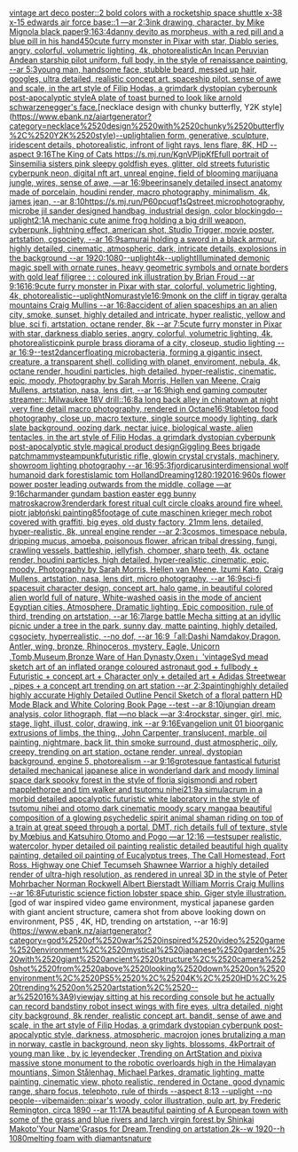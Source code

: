 [vintage art deco poster::2 bold colors with a rocketship space shuttle x-38 x-15 edwards air force base::1 —ar 2:3](https://www.ebank.nz/aiartgenerator?category=vintage%2520art%2520deco%2520poster%3A%3A2%2520bold%2520colors%2520with%2520a%2520rocketship%2520space%2520shuttle%2520x-38%2520x-15%2520edwards%2520air%2520force%2520base%3A%3A1%2520%E2%80%94ar%25202%3A3)[ink drawing, character, by Mike Mignola black paper](https://www.ebank.nz/aiartgenerator?category=ink%2520drawing%2C%2520character%2C%2520by%2520Mike%2520Mignola%2520black%2520paper)[9:16](https://www.ebank.nz/aiartgenerator?category=9%3A16)[3:4](https://www.ebank.nz/aiartgenerator?category=3%3A4)[danny devito as morpheus, with a red pill and a blue pill in his hand](https://www.ebank.nz/aiartgenerator?category=danny%2520devito%2520as%2520morpheus%2C%2520with%2520a%2520red%2520pill%2520and%2520a%2520blue%2520pill%2520in%2520his%2520hand)[450](https://www.ebank.nz/aiartgenerator?category=450)[cute furry monster in Pixar with star, Diablo series, angry, colorful, volumetric lighting, 4k, photorealistic](https://www.ebank.nz/aiartgenerator?category=cute%2520furry%2520monster%2520in%2520Pixar%2520with%2520star%2C%2520Diablo%2520series%2C%2520angry%2C%2520colorful%2C%2520volumetric%2520lighting%2C%25204k%2C%2520photorealistic)[](https://www.ebank.nz/aiartgenerator?category=)[An Incan Peruvian Andean starship pilot uniform, full body, in the style of renaissance painting, --ar 5:3](https://www.ebank.nz/aiartgenerator?category=An%2520Incan%2520Peruvian%2520Andean%2520starship%2520pilot%2520uniform%2C%2520full%2520body%2C%2520in%2520the%2520style%2520of%2520renaissance%2520painting%2C%2520--ar%25205%3A3)[young man, handsome face, stubble beard, messed up hair, googles, ultra detailed, realistic concept art. spaceship pilot. sense of awe and scale, in the art style of Filip Hodas, a grimdark dystopian cyberpunk post-apocalyptic style](https://www.ebank.nz/aiartgenerator?category=young%2520man%2C%2520handsome%2520face%2C%2520stubble%2520beard%2C%2520messed%2520up%2520hair%2C%2520googles%2C%2520ultra%2520detailed%2C%2520realistic%2520concept%2520art.%2520spaceship%2520pilot.%2520sense%2520of%2520awe%2520and%2520scale%2C%2520in%2520the%2520art%2520style%2520of%2520Filip%2520Hodas%2C%2520a%2520grimdark%2520dystopian%2520cyberpunk%2520post-apocalyptic%2520style)[A plate of toast burned to look like arnold schwarzenegger's face.](https://www.ebank.nz/aiartgenerator?category=A%2520plate%2520of%2520toast%2520burned%2520to%2520look%2520like%2520arnold%2520schwarzenegger%27s%2520face.)[necklace design with chunky butterfly, Y2K style](https://www.ebank.nz/aiartgenerator?category=necklace%2520design%2520with%2520chunky%2520butterfly%2C%2520Y2K%2520style)[--uplight](https://www.ebank.nz/aiartgenerator?category=--uplight)[alien form, generative, sculpture, iridescent details, photorealistic, infront of light rays, lens flare, 8K, HD --aspect 9:16](https://www.ebank.nz/aiartgenerator?category=alien%2520form%2C%2520generative%2C%2520sculpture%2C%2520iridescent%2520details%2C%2520photorealistic%2C%2520infront%2520of%2520light%2520rays%2C%2520lens%2520flare%2C%25208K%2C%2520HD%2520--aspect%25209%3A16)[The King of Cats <https://s.mj.run/KgnVPIjpKfE>](https://www.ebank.nz/aiartgenerator?category=The%2520King%2520of%2520Cats%2520%3Chttps%3A//s.mj.run/KgnVPIjpKfE%3E)[full portrait of Sinsemilia sisters pink sleepy goldfish eyes, glitter, old streets futuristic cyberpunk neon, digital nft art, unreal engine, field of blooming marijuana jungle, wires, sense of awe, —ar 16:9](https://www.ebank.nz/aiartgenerator?category=full%2520portrait%2520of%2520Sinsemilia%2520sisters%2520pink%2520sleepy%2520goldfish%2520eyes%2C%2520glitter%2C%2520old%2520streets%2520futuristic%2520cyberpunk%2520neon%2C%2520digital%2520nft%2520art%2C%2520unreal%2520engine%2C%2520field%2520of%2520blooming%2520marijuana%2520jungle%2C%2520wires%2C%2520sense%2520of%2520awe%2C%2520%E2%80%94ar%252016%3A9)[beer](https://www.ebank.nz/aiartgenerator?category=beer)[insanely detailed insect anatomy made of porcelain, houdini render, macro photography, minimalism, 4k, james jean, --ar 8:10](https://www.ebank.nz/aiartgenerator?category=insanely%2520detailed%2520insect%2520anatomy%2520made%2520of%2520porcelain%2C%2520houdini%2520render%2C%2520macro%2520photography%2C%2520minimalism%2C%25204k%2C%2520james%2520jean%2C%2520--ar%25208%3A10)[<https://s.mj.run/P60pcuqf1sQ>](https://www.ebank.nz/aiartgenerator?category=%3Chttps%3A//s.mj.run/P60pcuqf1sQ%3E)[street,](https://www.ebank.nz/aiartgenerator?category=street%2C)[microphotography, microbe jil sander designed handbag, industrial design, color blocking](https://www.ebank.nz/aiartgenerator?category=microphotography%2C%2520microbe%2520jil%2520sander%2520designed%2520handbag%2C%2520industrial%2520design%2C%2520color%2520blocking)[do](https://www.ebank.nz/aiartgenerator?category=do)[--uplight](https://www.ebank.nz/aiartgenerator?category=--uplight)[2:1](https://www.ebank.nz/aiartgenerator?category=2%3A1)[A mechanic cute anime frog holding a big drill weapon, cyberpunk, lightning effect, american shot, Studio Trigger, movie poster, artstation, cgsociety, --ar 16:9](https://www.ebank.nz/aiartgenerator?category=A%2520mechanic%2520cute%2520anime%2520frog%2520holding%2520a%2520big%2520drill%2520weapon%2C%2520cyberpunk%2C%2520lightning%2520effect%2C%2520american%2520shot%2C%2520Studio%2520Trigger%2C%2520movie%2520poster%2C%2520artstation%2C%2520cgsociety%2C%2520--ar%252016%3A9)[samurai holding a sword in a black armour, highly detailed, cinematic, atmospheric, dark, intricate details, explosions in the background --ar 1920:1080](https://www.ebank.nz/aiartgenerator?category=samurai%2520holding%2520a%2520sword%2520in%2520a%2520black%2520armour%2C%2520highly%2520detailed%2C%2520cinematic%2C%2520atmospheric%2C%2520dark%2C%2520intricate%2520details%2C%2520explosions%2520in%2520the%2520background%2520--ar%25201920%3A1080)[--uplight](https://www.ebank.nz/aiartgenerator?category=--uplight)[4k](https://www.ebank.nz/aiartgenerator?category=4k)[--uplight](https://www.ebank.nz/aiartgenerator?category=--uplight)[Illuminated demonic magic spell with ornate runes, heavy geometric symbols and ornate borders with gold leaf filigree : : coloured ink illustration by Brian Froud --ar 9:16](https://www.ebank.nz/aiartgenerator?category=Illuminated%2520demonic%2520magic%2520spell%2520with%2520ornate%2520runes%2C%2520heavy%2520geometric%2520symbols%2520and%2520ornate%2520borders%2520with%2520gold%2520leaf%2520filigree%2520%3A%2520%3A%2520coloured%2520ink%2520illustration%2520by%2520Brian%2520Froud%2520--ar%25209%3A16)[16:9](https://www.ebank.nz/aiartgenerator?category=16%3A9)[cute furry monster in Pixar with star, colorful, volumetric lighting, 4k, photorealistic](https://www.ebank.nz/aiartgenerator?category=cute%2520furry%2520monster%2520in%2520Pixar%2520with%2520star%2C%2520colorful%2C%2520volumetric%2520lighting%2C%25204k%2C%2520photorealistic)[--uplight](https://www.ebank.nz/aiartgenerator?category=--uplight)[Nomura](https://www.ebank.nz/aiartgenerator?category=Nomura)[style](https://www.ebank.nz/aiartgenerator?category=style)[16:9](https://www.ebank.nz/aiartgenerator?category=16%3A9)[monk on the cliff in tigray geralta mountains Craig Mullins --ar 16:8](https://www.ebank.nz/aiartgenerator?category=monk%2520on%2520the%2520cliff%2520in%2520tigray%2520geralta%2520mountains%2520Craig%2520Mullins%2520--ar%252016%3A8)[accident of alien spaceships an an alien city, smoke, sunset, highly detailed and intricate, hyper realistic, yellow and blue, sci fi, artstation, octane render, 8k --ar 7:5](https://www.ebank.nz/aiartgenerator?category=accident%2520of%2520alien%2520spaceships%2520an%2520an%2520alien%2520city%2C%2520smoke%2C%2520sunset%2C%2520highly%2520detailed%2520and%2520intricate%2C%2520hyper%2520realistic%2C%2520yellow%2520and%2520blue%2C%2520sci%2520fi%2C%2520artstation%2C%2520octane%2520render%2C%25208k%2520--ar%25207%3A5)[cute furry monster in Pixar with star, darkness diablo series, angry, colorful, volumetric lighting, 4k, photorealistic](https://www.ebank.nz/aiartgenerator?category=cute%2520furry%2520monster%2520in%2520Pixar%2520with%2520star%2C%2520darkness%2520diablo%2520series%2C%2520angry%2C%2520colorful%2C%2520volumetric%2520lighting%2C%25204k%2C%2520photorealistic)[pink purple brass diorama of a city, closeup, studio lighting --ar 16:9](https://www.ebank.nz/aiartgenerator?category=pink%2520purple%2520brass%2520diorama%2520of%2520a%2520city%2C%2520closeup%2C%2520studio%2520lighting%2520--ar%252016%3A9)[--test](https://www.ebank.nz/aiartgenerator?category=--test)[2](https://www.ebank.nz/aiartgenerator?category=2)[dancer](https://www.ebank.nz/aiartgenerator?category=dancer)[floating microbacteria, forming a gigantic insect, creature, a transparent shell, colliding with planet, enviroment, nebula, 4k, octane render, houdini particles, high detailed, hyper-realistic, cinematic, epic, moody, Photography by Sarah Morris, Hellen van Meene, Craig Mullens, artstation, nasa, lens dirt, --ar 16:9](https://www.ebank.nz/aiartgenerator?category=floating%2520microbacteria%2C%2520forming%2520a%2520gigantic%2520insect%2C%2520creature%2C%2520a%2520transparent%2520shell%2C%2520colliding%2520with%2520planet%2C%2520enviroment%2C%2520nebula%2C%25204k%2C%2520octane%2520render%2C%2520houdini%2520particles%2C%2520high%2520detailed%2C%2520hyper-realistic%2C%2520cinematic%2C%2520epic%2C%2520moody%2C%2520Photography%2520by%2520Sarah%2520Morris%2C%2520Hellen%2520van%2520Meene%2C%2520Craig%2520Mullens%2C%2520artstation%2C%2520nasa%2C%2520lens%2520dirt%2C%2520--ar%252016%3A9)[high end gaming computer streamer:: Milwaukee 18V drill::](https://www.ebank.nz/aiartgenerator?category=high%2520end%2520gaming%2520computer%2520streamer%3A%3A%2520Milwaukee%252018V%2520drill%3A%3A)[16:8](https://www.ebank.nz/aiartgenerator?category=16%3A8)[a long back alley in chinatown at night ,very fine detail macro photography, rendered in Octane](https://www.ebank.nz/aiartgenerator?category=a%2520long%2520back%2520alley%2520in%2520chinatown%2520at%2520night%2520%2Cvery%2520fine%2520detail%2520macro%2520photography%2C%2520rendered%2520in%2520Octane)[16:9](https://www.ebank.nz/aiartgenerator?category=16%3A9)[tabletop food photography, close up, macro texture, single source moody lighting, dark slate background, oozing dark, nectar juice, biological waste, alien tentacles, in the art style of Filip Hodas, a grimdark dystopian cyberpunk post-apocalyptic style,](https://www.ebank.nz/aiartgenerator?category=tabletop%2520food%2520photography%2C%2520close%2520up%2C%2520macro%2520texture%2C%2520single%2520source%2520moody%2520lighting%2C%2520dark%2520slate%2520background%2C%2520oozing%2520dark%2C%2520nectar%2520juice%2C%2520biological%2520waste%2C%2520alien%2520tentacles%2C%2520in%2520the%2520art%2520style%2520of%2520Filip%2520Hodas%2C%2520a%2520grimdark%2520dystopian%2520cyberpunk%2520post-apocalyptic%2520style%2C)[magical product design](https://www.ebank.nz/aiartgenerator?category=magical%2520product%2520design)[Giggling Bees brigade patch](https://www.ebank.nz/aiartgenerator?category=Giggling%2520Bees%2520brigade%2520patch)[mammy](https://www.ebank.nz/aiartgenerator?category=mammy)[steampunk](https://www.ebank.nz/aiartgenerator?category=steampunk)[futuristic rifle, glowin crystal crystals, machinery, showroom lighting photography --ar 16:9](https://www.ebank.nz/aiartgenerator?category=futuristic%2520rifle%2C%2520glowin%2520crystal%2520crystals%2C%2520machinery%2C%2520showroom%2520lighting%2520photography%2520--ar%252016%3A9)[5:3](https://www.ebank.nz/aiartgenerator?category=5%3A3)[fjord](https://www.ebank.nz/aiartgenerator?category=fjord)[icarus](https://www.ebank.nz/aiartgenerator?category=icarus)[interdimensional wolf humanoid dark forest](https://www.ebank.nz/aiartgenerator?category=interdimensional%2520wolf%2520humanoid%2520dark%2520forest)[islamic tom Holland](https://www.ebank.nz/aiartgenerator?category=islamic%2520tom%2520Holland)[Dreaming](https://www.ebank.nz/aiartgenerator?category=Dreaming)[1280:1920](https://www.ebank.nz/aiartgenerator?category=1280%3A1920)[16:9](https://www.ebank.nz/aiartgenerator?category=16%3A9)[60s flower power poster leading outwards from the middle, collage —ar 9:16](https://www.ebank.nz/aiartgenerator?category=60s%2520flower%2520power%2520poster%2520leading%2520outwards%2520from%2520the%2520middle%2C%2520collage%2520%E2%80%94ar%25209%3A16)[charmander gundam bastion easter egg bunny matroska](https://www.ebank.nz/aiartgenerator?category=charmander%2520gundam%2520bastion%2520easter%2520egg%2520bunny%2520matroska)[crow](https://www.ebank.nz/aiartgenerator?category=crow)[3](https://www.ebank.nz/aiartgenerator?category=3)[render](https://www.ebank.nz/aiartgenerator?category=render)[dark forest ritual cult circle cloaks around fire wheel. piotr jabłoński painting](https://www.ebank.nz/aiartgenerator?category=dark%2520forest%2520ritual%2520cult%2520circle%2520cloaks%2520around%2520fire%2520wheel.%2520piotr%2520jab%C5%82o%C5%84ski%2520painting)[85](https://www.ebank.nz/aiartgenerator?category=85)[footage of cute maschinen krieger mech robot covered with graffiti, big eyes, old dusty factory, 21mm lens, detailed, hyper-realistic, 8k, unreal engine render --ar 2:3](https://www.ebank.nz/aiartgenerator?category=footage%2520of%2520cute%2520maschinen%2520krieger%2520mech%2520robot%2520covered%2520with%2520graffiti%2C%2520big%2520eyes%2C%2520old%2520dusty%2520factory%2C%252021mm%2520lens%2C%2520detailed%2C%2520hyper-realistic%2C%25208k%2C%2520unreal%2520engine%2520render%2520--ar%25202%3A3)[cosmos, timespace nebula, dripping mucus, amoeba, poisonous flower, african tribal dressing, fungi, crawling vessels, battleship, jellyfish, chomper, sharp teeth, 4k, octane render, houdini particles, high detailed, hyper-realistic, cinematic, epic, moody, Photography by Sarah Morris, Hellen van Meene, Izumi Kato, Craig Mullens, artstation, nasa, lens dirt, micro photography, --ar 16:9](https://www.ebank.nz/aiartgenerator?category=cosmos%2C%2520timespace%2520nebula%2C%2520dripping%2520mucus%2C%2520amoeba%2C%2520poisonous%2520flower%2C%2520african%2520tribal%2520dressing%2C%2520fungi%2C%2520crawling%2520vessels%2C%2520battleship%2C%2520jellyfish%2C%2520chomper%2C%2520sharp%2520teeth%2C%25204k%2C%2520octane%2520render%2C%2520houdini%2520particles%2C%2520high%2520detailed%2C%2520hyper-realistic%2C%2520cinematic%2C%2520epic%2C%2520moody%2C%2520Photography%2520by%2520Sarah%2520Morris%2C%2520Hellen%2520van%2520Meene%2C%2520Izumi%2520Kato%2C%2520Craig%2520Mullens%2C%2520artstation%2C%2520nasa%2C%2520lens%2520dirt%2C%2520micro%2520photography%2C%2520--ar%252016%3A9)[sci-fi spacesuit character design, concept art, halo game, in beautiful colored alien world full of nature, White-washed oasis in the mode of ancient Egyptian cities, Atmosphere, Dramatic lighting, Epic composition, rule of third, trending on artstation, --ar 16:7](https://www.ebank.nz/aiartgenerator?category=sci-fi%2520spacesuit%2520character%2520design%2C%2520concept%2520art%2C%2520halo%2520game%2C%2520in%2520beautiful%2520colored%2520alien%2520world%2520full%2520of%2520nature%2C%2520White-washed%2520oasis%2520in%2520the%2520mode%2520of%2520ancient%2520Egyptian%2520cities%2C%2520Atmosphere%2C%2520Dramatic%2520lighting%2C%2520Epic%2520composition%2C%2520rule%2520of%2520third%2C%2520trending%2520on%2520artstation%2C%2520--ar%252016%3A7)[large battle Mecha sitting at an idyllic picnic under a tree in the park, sunny day, matte painting, highly detailed, cgsociety, hyperrealistic, --no dof, --ar 16:9](https://www.ebank.nz/aiartgenerator?category=large%2520battle%2520Mecha%2520sitting%2520at%2520an%2520idyllic%2520picnic%2520under%2520a%2520tree%2520in%2520the%2520park%2C%2520sunny%2520day%2C%2520matte%2520painting%2C%2520highly%2520detailed%2C%2520cgsociety%2C%2520hyperrealistic%2C%2520--no%2520dof%2C%2520--ar%252016%3A9)[「all:Dashi Namdakov,Dragon, Antler, wing, bronze, Rhinoceros, mystery, Eagle, Unicorn ,Tomb,Museum,Bronze Ware of Han Dynasty,Oxen」](https://www.ebank.nz/aiartgenerator?category=%E3%80%8Call%3ADashi%2520Namdakov%2CDragon%2C%2520Antler%2C%2520wing%2C%2520bronze%2C%2520Rhinoceros%2C%2520mystery%2C%2520Eagle%2C%2520Unicorn%2520%2CTomb%2CMuseum%2CBronze%2520Ware%2520of%2520Han%2520Dynasty%2COxen%E3%80%8D)['vintage](https://www.ebank.nz/aiartgenerator?category=%27vintage)[Syd mead sketch art of an inflated orange coloured  astronaut god + fullbody + Futuristic + concept art + Character only + detailed art + Adidas Streetwear , pipes + a concept art trending on art station --ar 2:3](https://www.ebank.nz/aiartgenerator?category=Syd%2520mead%2520sketch%2520art%2520of%2520an%2520inflated%2520orange%2520coloured%2520%2520astronaut%2520god%2520%2B%2520fullbody%2520%2B%2520Futuristic%2520%2B%2520concept%2520art%2520%2B%2520Character%2520only%2520%2B%2520detailed%2520art%2520%2B%2520Adidas%2520Streetwear%2520%2C%2520pipes%2520%2B%2520a%2520concept%2520art%2520trending%2520on%2520art%2520station%2520--ar%25202%3A3)[painting](https://www.ebank.nz/aiartgenerator?category=painting)[highly detailed highly accurate Highly Detailed Outline Pencil Sketch of a floral pattern HD Mode Black and White Coloring Book Page  --test --ar 8:10](https://www.ebank.nz/aiartgenerator?category=highly%2520detailed%2520highly%2520accurate%2520Highly%2520Detailed%2520Outline%2520Pencil%2520Sketch%2520of%2520a%2520floral%2520pattern%2520HD%2520Mode%2520Black%2520and%2520White%2520Coloring%2520Book%2520Page%2520%2520--test%2520--ar%25208%3A10)[jungian dream analysis, color lithograph, flat —no black —ar 3:4](https://www.ebank.nz/aiartgenerator?category=jungian%2520dream%2520analysis%2C%2520color%2520lithograph%2C%2520flat%2520%E2%80%94no%2520black%2520%E2%80%94ar%25203%3A4)[rockstar, singer, girl, mic, stage, light, illust, color, drawing, ink --ar 9:16](https://www.ebank.nz/aiartgenerator?category=rockstar%2C%2520singer%2C%2520girl%2C%2520mic%2C%2520stage%2C%2520light%2C%2520illust%2C%2520color%2C%2520drawing%2C%2520ink%2520--ar%25209%3A16)[Evangelion unit 01  bioorganic extrusions of limbs, the thing,, John Carpenter, translucent, marble, oil painting, nightmare, back lit, thin smoke surround, dust atmospheric, oily, creepy, trending on art station, octane render, unreal, dystopian background, engine 5, photorealism --ar 9:16](https://www.ebank.nz/aiartgenerator?category=Evangelion%2520unit%252001%2520%2520bioorganic%2520extrusions%2520of%2520limbs%2C%2520the%2520thing%2C%2C%2520John%2520Carpenter%2C%2520translucent%2C%2520marble%2C%2520oil%2520painting%2C%2520nightmare%2C%2520back%2520lit%2C%2520thin%2520smoke%2520surround%2C%2520dust%2520atmospheric%2C%2520oily%2C%2520creepy%2C%2520trending%2520on%2520art%2520station%2C%2520octane%2520render%2C%2520unreal%2C%2520dystopian%2520background%2C%2520engine%25205%2C%2520photorealism%2520--ar%25209%3A16)[grotesque fantastical futurist detailed mechanical japanese alice in wonderland dark and moody liminal space dark spooky forest in the style of floria sigismondi and robert mapplethorpe and tim walker and tsutomu nihei](https://www.ebank.nz/aiartgenerator?category=grotesque%2520fantastical%2520futurist%2520detailed%2520mechanical%2520japanese%2520alice%2520in%2520wonderland%2520dark%2520and%2520moody%2520liminal%2520space%2520dark%2520spooky%2520forest%2520in%2520the%2520style%2520of%2520floria%2520sigismondi%2520and%2520robert%2520mapplethorpe%2520and%2520tim%2520walker%2520and%2520tsutomu%2520nihei)[21:9](https://www.ebank.nz/aiartgenerator?category=21%3A9)[a simulacrum in a morbid detailed apocalyptic futuristic white laboratory in the style of tsutomu nihei and otomo dark cinematic moody scary manga](https://www.ebank.nz/aiartgenerator?category=a%2520simulacrum%2520in%2520a%2520morbid%2520detailed%2520apocalyptic%2520futuristic%2520white%2520laboratory%2520in%2520the%2520style%2520of%2520tsutomu%2520nihei%2520and%2520otomo%2520dark%2520cinematic%2520moody%2520scary%2520manga)[a beautiful composition of a glowing psychedelic spirit animal shaman riding on top of a train at great speed through a portal, DMT,  rich details full of texture, style by Mœbius and Katsuhiro Otomo and Pogo —ar 12:16 —test](https://www.ebank.nz/aiartgenerator?category=a%2520beautiful%2520composition%2520of%2520a%2520glowing%2520psychedelic%2520spirit%2520animal%2520shaman%2520riding%2520on%2520top%2520of%2520a%2520train%2520at%2520great%2520speed%2520through%2520a%2520portal%2C%2520DMT%2C%2520%2520rich%2520details%2520full%2520of%2520texture%2C%2520style%2520by%2520M%C5%93bius%2520and%2520Katsuhiro%2520Otomo%2520and%2520Pogo%2520%E2%80%94ar%252012%3A16%2520%E2%80%94test)[super realistic, watercolor, hyper detailed oil painting realistic detailed beautiful high quality painting, detailed oil painting of Eucalyptus trees, The Call Homestead, Fort Ross, Highway one Chief Tecumseh Shawnee Warrior  a highly detailed render of ultra-high resolution, as rendered in unreal 3D in the style of Peter Mohrbacher Norman Rockwell Albert Bierstadt William Morris Craig Mullins --ar 16:8](https://www.ebank.nz/aiartgenerator?category=super%2520realistic%2C%2520watercolor%2C%2520hyper%2520detailed%2520oil%2520painting%2520realistic%2520detailed%2520beautiful%2520high%2520quality%2520painting%2C%2520detailed%2520oil%2520painting%2520of%2520Eucalyptus%2520trees%2C%2520The%2520Call%2520Homestead%2C%2520Fort%2520Ross%2C%2520Highway%2520one%2520Chief%2520Tecumseh%2520Shawnee%2520Warrior%2520%2520a%2520highly%2520detailed%2520render%2520of%2520ultra-high%2520resolution%2C%2520as%2520rendered%2520in%2520unreal%25203D%2520in%2520the%2520style%2520of%2520Peter%2520Mohrbacher%2520Norman%2520Rockwell%2520Albert%2520Bierstadt%2520William%2520Morris%2520Craig%2520Mullins%2520--ar%252016%3A8)[Futuristic science fiction lobster space ship. Giger style illustration.](https://www.ebank.nz/aiartgenerator?category=Futuristic%2520science%2520fiction%2520lobster%2520space%2520ship.%2520Giger%2520style%2520illustration.)[god of war inspired video game environment, mystical japanese garden with giant ancient structure, camera shot from above looking down on environment, PS5 , 4K, HD, trending on artstation, --ar 16:9](https://www.ebank.nz/aiartgenerator?category=god%2520of%2520war%2520inspired%2520video%2520game%2520environment%2C%2520mystical%2520japanese%2520garden%2520with%2520giant%2520ancient%2520structure%2C%2520camera%2520shot%2520from%2520above%2520looking%2520down%2520on%2520environment%2C%2520PS5%2520%2C%25204K%2C%2520HD%2C%2520trending%2520on%2520artstation%2C%2520--ar%252016%3A9)[view](https://www.ebank.nz/aiartgenerator?category=view)[jay sitting at his recording console but he actually can record bands](https://www.ebank.nz/aiartgenerator?category=jay%2520sitting%2520at%2520his%2520recording%2520console%2520but%2520he%2520actually%2520can%2520record%2520bands)[tiny robot insect wings with fire eyes, ultra detailed, night city background, 8k render, realistic concept art. bandit, sense of awe and scale, in the art style of Filip Hodas, a grimdark dystopian cyberpunk post-apocalyptic style, darkness, atmospheric, macro](https://www.ebank.nz/aiartgenerator?category=tiny%2520robot%2520insect%2520wings%2520with%2520fire%2520eyes%2C%2520ultra%2520detailed%2C%2520night%2520city%2520background%2C%25208k%2520render%2C%2520realistic%2520concept%2520art.%2520bandit%2C%2520sense%2520of%2520awe%2520and%2520scale%2C%2520in%2520the%2520art%2520style%2520of%2520Filip%2520Hodas%2C%2520a%2520grimdark%2520dystopian%2520cyberpunk%2520post-apocalyptic%2520style%2C%2520darkness%2C%2520atmospheric%2C%2520macro)[jon jones brutalizing a man in norway, castle in background, neon sky lights, blossoms, 4k](https://www.ebank.nz/aiartgenerator?category=jon%2520jones%2520brutalizing%2520a%2520man%2520in%2520norway%2C%2520castle%2520in%2520background%2C%2520neon%2520sky%2520lights%2C%2520blossoms%2C%25204k)[Portrait of young man like , by jc leyendecker ,Trending on ArtStation and pixiv](https://www.ebank.nz/aiartgenerator?category=Portrait%2520of%2520young%2520man%2520like%2520%2C%2520by%2520jc%2520leyendecker%2520%2CTrending%2520on%2520ArtStation%2520and%2520pixiv)[a massive stone monument to the robotic overloards high in the Himalayan mountians, Simon Stålenhag, Michael Parkes, dramatic lighting, matte painting, cinematic view, photo realistic, rendered in Octane, good dynamic range, sharp focus, telephoto, rule of thirds --aspect 8:13 --uplight --no people](https://www.ebank.nz/aiartgenerator?category=a%2520massive%2520stone%2520monument%2520to%2520the%2520robotic%2520overloards%2520high%2520in%2520the%2520Himalayan%2520mountians%2C%2520Simon%2520St%C3%A5lenhag%2C%2520Michael%2520Parkes%2C%2520dramatic%2520lighting%2C%2520matte%2520painting%2C%2520cinematic%2520view%2C%2520photo%2520realistic%2C%2520rendered%2520in%2520Octane%2C%2520good%2520dynamic%2520range%2C%2520sharp%2520focus%2C%2520telephoto%2C%2520rule%2520of%2520thirds%2520--aspect%25208%3A13%2520--uplight%2520--no%2520people)[--vibe](https://www.ebank.nz/aiartgenerator?category=--vibe)[maiden::](https://www.ebank.nz/aiartgenerator?category=maiden%3A%3A)[pixar's woody, color illustration, pulp art, by Frederic Remington, circa 1890 --ar 11:17](https://www.ebank.nz/aiartgenerator?category=pixar%27s%2520woody%2C%2520color%2520illustration%2C%2520pulp%2520art%2C%2520by%2520Frederic%2520Remington%2C%2520circa%25201890%2520--ar%252011%3A17)[A beautiful painting of  A European town with some of the grass and blue rivers and larch virgin forest,by Shinkai Makoto'Your Name'Grasps for Dream,Trending on artstation,2k--w 1920--h 1080](https://www.ebank.nz/aiartgenerator?category=A%2520beautiful%2520painting%2520of%2520%2520A%2520European%2520town%2520with%2520some%2520of%2520the%2520grass%2520and%2520blue%2520rivers%2520and%2520larch%2520virgin%2520forest%2Cby%2520Shinkai%2520Makoto%27Your%2520Name%27Grasps%2520for%2520Dream%2CTrending%2520on%2520artstation%2C2k--w%25201920--h%25201080)[melting foam with diamants](https://www.ebank.nz/aiartgenerator?category=melting%2520foam%2520with%2520diamants)[nature](https://www.ebank.nz/aiartgenerator?category=nature)
